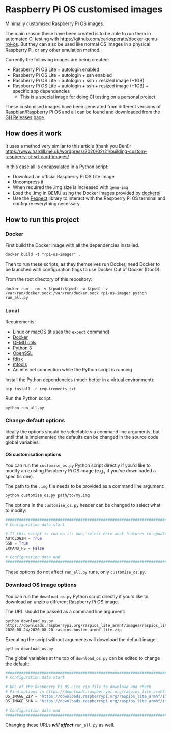 # Raspberry Pi OS customised images

Minimally customised Raspberry Pi OS images.

The main reason these have been created is to be able to run them in automated
CI testing with https://github.com/carlosperate/docker-qemu-rpi-os.
But they can also be used like normal OS images in a physical Raspberry Pi, or
any other emulation method.

Currently the following images are being created:
- Raspberry Pi OS Lite + autologin enabled
- Raspberry Pi OS Lite + autologin + ssh enabled
- Raspberry Pi OS Lite + autologin + ssh + resized image (+1GB)
- Raspberry Pi OS Lite + autologin + ssh + resized image (+1GB) + specific app dependencies
    - This is a special image for doing CI testing on a personal project

These customised images have been generated from different versions of
Raspbian/Raspberry Pi OS and all can be found and downloaded from the
[GH Releases page](https://github.com/carlosperate/rpi-os-custom-image/releases/).


## How does it work

It uses a method very similar to this article (thank you Ben!):
https://www.hardill.me.uk/wordpress/2020/02/21/building-custom-raspberry-pi-sd-card-images/

In this case all is encapsulated in a Python script:
- Download an official Raspberry Pi OS Lite image
- Uncompress it
- When required the .img size is increased with `qemu-img`
- Load the .img in QEMU using the Docker images provided by
  [dockerpi](https://github.com/lukechilds/dockerpi/)
- Use the [Pexpect](https://pexpect.readthedocs.io) library to interact with
  the Raspberry Pi OS terminal and configure everything necessary


## How to run this project

### Docker

First build the Docker image with all the dependencies installed.

```
docker build -t "rpi-os-imager" .
```

Then to run these scripts, as they themselves run Docker, need Docker to be
launched with configuration flags to use Docker Out of Docker (DooD).

From the root directory of this repository:
```
docker run --rm -v $(pwd):$(pwd) -w $(pwd) -v /var/run/docker.sock:/var/run/docker.sock rpi-os-imager python run_all.py
```

### Local

Requirements:
- Linux or macOS (it uses the `expect` command)
- [Docker](https://www.docker.com/products/docker-desktop)
- [QEMU utils](https://www.qemu.org/download/)
- [Python 3](https://www.python.org/downloads/)
- [OpenSSL](https://www.openssl.org)
- [fdisk](https://en.wikipedia.org/wiki/Fdisk)
- [mtools](https://www.gnu.org/software/mtools/)
- An internet connection while the Python script is running

Install the Python dependencies (much better in a virtual environment):

```
pip install -r requirements.txt
```

Run the Python script:
```
python run_all.py
```

### Change default options

Ideally the options should be selectable via command line arguments, but
until that is implemented the defaults can be changed in the source code
global variables.

#### OS customisation options

You can run the `customise_os.py` Python script directly if you'd like to
modify an existing Raspberry Pi OS image (e.g., if you've downloaded a specific
one).

The path to the `.img` file needs to be provided as a command line argument:

```
python customise_os.py path/to/my.img
```

The options in the `customise_os.py` header can be changed to select what to
modify:

```python
###############################################################################
# Configuration data start

# If this script is run on its own, select here what features to update
AUTOLOGIN = True
SSH = True
EXPAND_FS = False

# Configuration data end
###############################################################################
```

These options do not affect `run_all.py` runs, only `customise_os.py`.

### Download OS image options

You can run the `download_os.py` Python script directly if you'd like to
download an unzip a different Raspberry Pi OS image.

The URL should be passed as a command line argument:

```
python download_os.py https://downloads.raspberrypi.org/raspios_lite_armhf/images/raspios_lite_armhf-2020-08-24/2020-08-20-raspios-buster-armhf-lite.zip
```

Executing the script without arguments will download the default image:

```
python download_os.py 
```

The global variables at the top of `download_os.py` can be edited to change the
default:

```python
###############################################################################
# Configuration data start

# URL of the Raspberry Pi OS Lite zip file to download and check
# Find options in https://downloads.raspberrypi.org/raspios_lite_armhf/images/
OS_IMAGE_ZIP = "https://downloads.raspberrypi.org/raspios_lite_armhf/images/raspios_lite_armhf-2020-08-24/2020-08-20-raspios-buster-armhf-lite.zip"
OS_IMAGE_SHA = "https://downloads.raspberrypi.org/raspios_lite_armhf/images/raspios_lite_armhf-2020-08-24/2020-08-20-raspios-buster-armhf-lite.zip.sha256"

# Configuration data end
###############################################################################
```

Changing these URLs *__will affect__* `run_all.py` as well.
